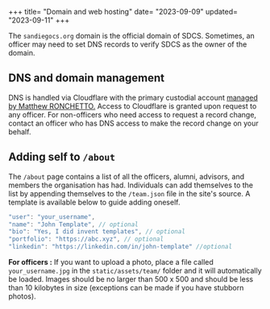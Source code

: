 +++
title= "Domain and web hosting"
date= "2023-09-09"
updated= "2023-09-11"
+++

The `sandiegocs.org` domain is the official domain of SDCS. Sometimes, an officer may need to set DNS records to verify SDCS as the owner of the domain.

## DNS and domain management
DNS is handled via Cloudflare with the primary custodial account [managed by Matthew RONCHETTO.](/~doamatto) Access to Cloudflare is granted upon request to any officer. For non-officers who need access to request a record change, contact an officer who has DNS access to make the record change on your behalf.

## Adding self to `/about`
The `/about` page contains a list of all the officers, alumni, advisors, and members the organisation has had. Individuals can add themselves to the list by appending themselves to the `/team.json` file in the site's source. A template is available below to guide adding oneself.
```js
"user": "your_username",
"name": "John Template", // optional
"bio": "Yes, I did invent templates", // optional
"portfolio": "https://abc.xyz", // optional
"linkedin": "https://linkedin.com/in/john-template" //optional
```

**For officers :** If you want to upload a photo, place a file called `your_username.jpg` in the `static/assets/team/` folder and it will automatically be loaded. Images should be no larger than 500 x 500 and should be less than 10 kilobytes in size (exceptions can be made if you have stubborn photos). 
